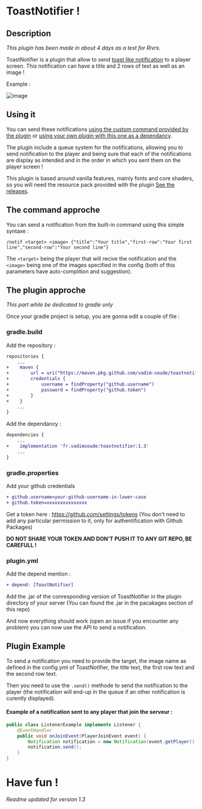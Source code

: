 # ToastNotifier !

## Description

*This plugin has been made in about 4 days as a test for Rivrs.*

ToastNotifier is a plugin that allow to send [toast like notification](https://en.wikipedia.org/wiki/Pop-up_notification) to a player screen. This notification can have a title and 2 rows of text as well as an image !

Example : 

![image](https://github.com/vadim-soude/ToastNotifier/assets/94833069/4922b757-e5e4-4b1e-a699-67ed4a61ba6b)

## Using it

You can send these notifications [using the custom command provided by the plugin](https://github.com/vadim-soude/ToastNotifier?tab=readme-ov-file#The-command-approche) or [using your own plugin with this one as a dependancy](https://github.com/vadim-soude/ToastNotifier?tab=readme-ov-file#The-plugin-approche).

The plugin include a queue system for the notifications, allowing you to send notification to the player and being sure that each of the notifications are display as intended and in the order in which you sent them on the player screen !

This plugin is based around vanilla features, mainly fonts and core shaders, so you will need the resource pack provided with the plugin [See the releases](https://github.com/vadim-soude/ToastNotifier/releases/).

## The command approche

You can send a notification from the built-in command using this simple syntaxe :
```
/notif <target> <image> {"title":"Your title","first-row":"Your first line","second-row":"Your second line"}
```
The ``<target>`` being the player that will recive the notification and the ``<image>`` being one of the images specified in the config (both of this parameters have auto-complition and suggestion).

## The plugin approche
*This part while be dedicated to gradle only*

Once your gradle project is setup, you are gonna edit a couple of file :

### gradle.build

Add the repository :
```diff
repositories {
    ...
+    maven {
+        url = uri("https://maven.pkg.github.com/vadim-soude/toastnotifier")
+        credentials {
+            username = findProperty("github.username")
+            password = findProperty("github.token")
+        }
+    }
    ...
}
```
Add the dependancy :
```diff
dependencies {
    ...
+    implementation 'fr.vadimsoude:toastnotifier:1.3'
    ...
}
```
### gradle.properties

Add your github credentials
```diff
+ github.username=your-github-username-in-lower-case
+ github.token=xxxxxxxxxxxxxxx
```
Get a token here : https://github.com/settings/tokens (You don't need to add any particular permission to it, only for authentification with Github Packages) 

**DO NOT SHARE YOUR TOKEN AND DON'T PUSH IT TO ANY GIT REPO, BE CAREFULL !**

### plugin.yml
Add the depend mention :
```diff
+ depend: [ToastNotifier]
```

Add the .jar of the conresponding version of ToastNotifier in the plugin directory of your server (You can found the .jar in the pacakages section of this repo)

And now everything should work (open an issue if you encounter any problem) you can now use the API to send a notification.

## Plugin Example 

To send a notification you need to provide the target, the image name as defined in the config.yml of ToastNotifier, the title text, the first row text and the second row text.

Then you need to use the ``.send()`` methode to send the notification to the player (the notification will end-up in the queue if an other notification is curently displayed).

#### Example of a notification sent to any player that join the serveur :

```Java
public class ListenerExample implements Listener {
    @EventHandler
    public void onJoinEvent(PlayerJoinEvent event) {
        Notification notification = new Notification(event.getPlayer(), "purple", "Welcome !", "have fun in this", "server .");
        notification.send();
    }
}
```

# Have fun !

*Readme updated for version 1.3*
